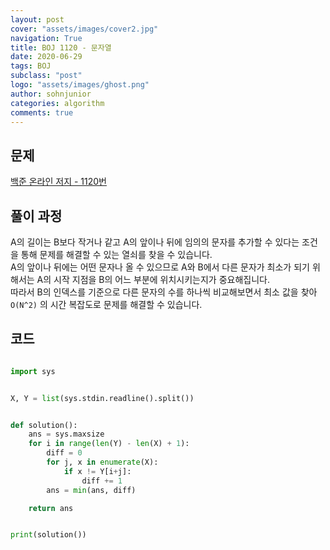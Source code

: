 ```yaml
---
layout: post
cover: "assets/images/cover2.jpg"
navigation: True
title: BOJ 1120 - 문자열
date: 2020-06-29
tags: BOJ
subclass: "post"
logo: "assets/images/ghost.png"
author: sohnjunior
categories: algorithm
comments: true
---
```


## 문제

[백준 온라인 저지 - 1120번](https://www.acmicpc.net/problem/1120)

## 풀이 과정

A의 길이는 B보다 작거나 같고 A의 앞이나 뒤에 임의의 문자를 추가할 수 있다는 조건을 통해 문제를 해결할 수 있는 열쇠를 찾을 수 있습니다. <br>
A의 앞이나 뒤에는 어떤 문자나 올 수 있으므로 A와 B에서 다른 문자가 최소가 되기 위해서는 A의 시작 지점을 B의 어느 부분에 위치시키는지가 중요해집니다. <br>
따라서 B의 인덱스를 기준으로 다른 문자의 수를 하나씩 비교해보면서 최소 값을 찾아 `O(N^2)` 의 시간 복잡도로 문제를 해결할 수 있습니다. <br>

## 코드

```python

import sys


X, Y = list(sys.stdin.readline().split())


def solution():
    ans = sys.maxsize
    for i in range(len(Y) - len(X) + 1):
        diff = 0
        for j, x in enumerate(X):
            if x != Y[i+j]:
                diff += 1
        ans = min(ans, diff)

    return ans


print(solution())

```
